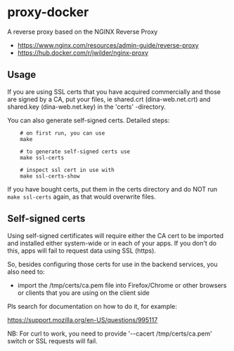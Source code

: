 # proxy-docker

A reverse proxy based on the NGINX Reverse Proxy

- https://www.nginx.com/resources/admin-guide/reverse-proxy
- https://hub.docker.com/r/jwilder/nginx-proxy

## Usage

If you are using SSL certs that you have acquired commercially and those are signed by a CA, put your files, ie shared.crt (dina-web.net.crt) and shared.key (dina-web.net.key) in the 'certs' -directory.

You can also generate self-signed certs. Detailed steps:

		# on first run, you can use
		make

		# to generate self-signed certs use
		make ssl-certs

		# inspect ssl cert in use with
		make ssl-certs-show

If you have bought certs, put them in the certs directory and do NOT run `make ssl-certs` again, as that would overwrite files.

## Self-signed certs

Using self-signed certificates will require either the CA cert to be imported and installed either system-wide or in each of your apps. If you don't do this, apps will fail to request data using SSL (https).

So, besides configuring those certs for use in the backend services, you also need to:

- import the /tmp/certs/ca.pem file into Firefox/Chrome or other browsers or clients that you are using on the client side

Pls search for documentation on how to do it, for example:

https://support.mozilla.org/en-US/questions/995117

NB: For curl to work, you need to provide '--cacert /tmp/certs/ca.pem' switch or SSL requests will fail. 






